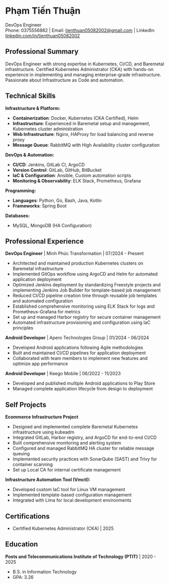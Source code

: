 <link rel="stylesheet" type="text/css" href="resume.css">

<h1 class="name">Phạm Tiến Thuận</h1>
<div class="apply_for">DevOps Engineer</div>
<div class="contact-info">
  Phone: 0375556882 |
  Email: <a href="mailto:tienthuan05082002@gmail.com">tienthuan05082002@gmail.com</a> |
  LinkedIn: <a href="https://www.linkedin.com/in/tienthuan05082002">linkedin.com/in/tienthuan05082002</a>
</div>

## Professional Summary

DevOps Engineer with strong expertise in Kubernetes, CI/CD, and Baremetal infrastructure. Certified Kubernetes Administrator (CKA) with hands-on experience in implementing and managing enterprise-grade infrastructure. Passionate about Infrastructure as Code and automation.

## Technical Skills

**Infrastructure & Platform:**

- **Containerization**: Docker, Kubernetes (CKA Certified), Helm
- **Infrastructure**: Experienced in Baremetal setup and management, Kubernetes cluster administration
- **Web Infrastructure**: Nginx, HAProxy for load balancing and reverse proxy
- **Message Queue**: RabbitMQ with High Availability cluster configuration

**DevOps & Automation:**

- **CI/CD**: Jenkins, GitLab CI, ArgoCD
- **Version Control**: GitLab, GitHub, BitBucket
- **IaC & Configuration**: Ansible, Custom automation scripts
- **Monitoring & Observability**: ELK Stack, Prometheus, Grafana

**Programming:**

- **Languages**: Python, Go, Bash, Java, Kotlin
- **Frameworks**: Spring Boot

**Databases:**

- MySQL, MongoDB (HA Configuration)

## Professional Experience

**DevOps Engineer** | Minh Phúc Transformation | 07/2024 - Present

- Architected and maintained production Kubernetes clusters on Baremetal infrastructure
- Implemented GitOps workflow using ArgoCD and Helm for automated application deployment
- Optimized Jenkins deployment by standardizing Freestyle projects and implementing Jenkins Job Builder for template-based job management
- Reduced CI/CD pipeline creation time through reusable job templates and automated configuration
- Established comprehensive monitoring using ELK Stack for logs and Prometheus-Grafana for metrics
- Set up and managed Harbor registry for secure container management
- Automated infrastructure provisioning and configuration using IaC principles

**Android Developer** | Apero Technologies Group | 01/2024 - 06/2024

- Developed Android applications following Agile methodologies
- Built and maintained CI/CD pipelines for application deployment
- Collaborated with team members to implement new features and optimize app performance

**Android Developer** | Keego Mobile | 06/2022 - 11/2023

- Developed and published multiple Android applications to Play Store
- Managed complete application lifecycle from design to deployment

## Self Projects

**Ecommerce Infrastructure Project**

- Designed and implemented complete Baremetal Kubernetes infrastructure using kubeadm
- Integrated GitLab, Harbor registry, and ArgoCD for end-to-end CI/CD
- Built comprehensive monitoring and alerting system
- Configured and managed RabbitMQ HA cluster for reliable message queuing
- Implemented security practices with SonarQube (SAST) and Trivy for container scanning
- Set up Local CA for internal certificate management

**Infrastructure Automation Tool (Vmctl):**

- Developed custom IaC tool for Linux VM management
- Implemented template-based configuration management
- Integrated with Lima for local development environments

## Certifications

- Certified Kubernetes Administrator (CKA) | 2025

## Education

**Posts and Telecommunications Institute of Technology (PTIT)** | 2020 - 2025

- B.S. in Information Technology
- GPA: 3.26
